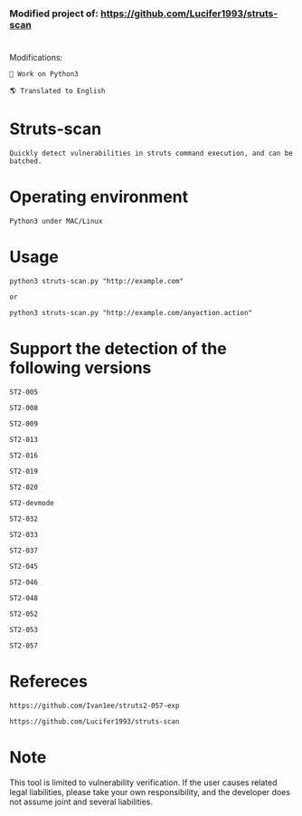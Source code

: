 ### Modified project of: https://github.com/Lucifer1993/struts-scan
#

Modifications:
```
🐍 Work on Python3

🌎 Translated to English
```
#

# Struts-scan
```
Quickly detect vulnerabilities in struts command execution, and can be batched.
```
# Operating environment
```
Python3 under MAC/Linux
```

# Usage
```
python3 struts-scan.py "http://example.com"

or

python3 struts-scan.py "http://example.com/anyaction.action"
```

# Support the detection of the following versions
```
ST2-005

ST2-008

ST2-009

ST2-013

ST2-016

ST2-019

ST2-020

ST2-devmode

ST2-032

ST2-033

ST2-037

ST2-045

ST2-046

ST2-048

ST2-052

ST2-053

ST2-057
```

# Refereces
```
https://github.com/Ivan1ee/struts2-057-exp

https://github.com/Lucifer1993/struts-scan
```

# Note

This tool is limited to vulnerability verification. If the user causes related legal liabilities, please take your own responsibility, and the developer does not assume joint and several liabilities.

